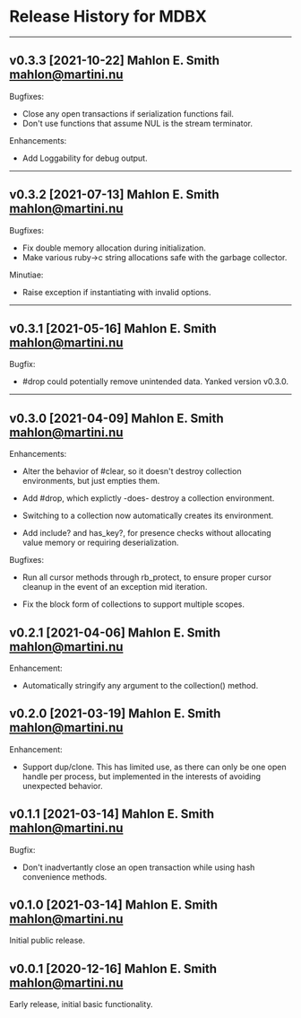 # Release History for MDBX

---
## v0.3.3 [2021-10-22] Mahlon E. Smith <mahlon@martini.nu>

Bugfixes:

 - Close any open transactions if serialization functions fail.
 - Don't use functions that assume NUL is the stream terminator.


Enhancements:

 - Add Loggability for debug output.


---
## v0.3.2 [2021-07-13] Mahlon E. Smith <mahlon@martini.nu>

Bugfixes:

 - Fix double memory allocation during initialization.
 - Make various ruby->c string allocations safe with the garbage collector.


Minutiae:

 - Raise exception if instantiating with invalid options.


---
## v0.3.1 [2021-05-16] Mahlon E. Smith <mahlon@martini.nu>

Bugfix:

 - #drop could potentially remove unintended data.  Yanked version
   v0.3.0.


---
## v0.3.0 [2021-04-09] Mahlon E. Smith <mahlon@martini.nu>

Enhancements:

 - Alter the behavior of #clear, so it doesn't destroy collection
   environments, but just empties them.

 - Add #drop, which explictly -does- destroy a collection environment.

 - Switching to a collection now automatically creates its environment.

 - Add include? and has_key?, for presence checks without allocating
   value memory or requiring deserialization.


Bugfixes:

 - Run all cursor methods through rb_protect, to ensure proper
   cursor cleanup in the event of an exception mid iteration.

 - Fix the block form of collections to support multiple scopes.


## v0.2.1 [2021-04-06] Mahlon E. Smith <mahlon@martini.nu>

Enhancement:

- Automatically stringify any argument to the collection() method.


## v0.2.0 [2021-03-19] Mahlon E. Smith <mahlon@martini.nu>

Enhancement:

- Support dup/clone.  This has limited use, as there can only
  be one open handle per process, but implemented in the interests
  of avoiding unexpected behavior.


## v0.1.1 [2021-03-14] Mahlon E. Smith <mahlon@martini.nu>

Bugfix:

- Don't inadvertantly close an open transaction while using hash convenience methods.


## v0.1.0 [2021-03-14] Mahlon E. Smith <mahlon@martini.nu>

Initial public release.


## v0.0.1 [2020-12-16] Mahlon E. Smith <mahlon@martini.nu>

Early release, initial basic functionality.


